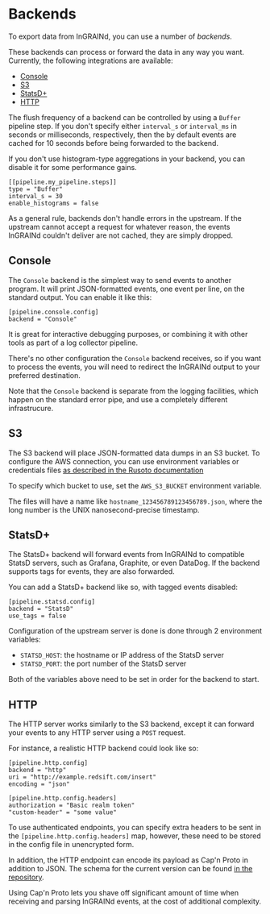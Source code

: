 # Backends

To export data from InGRAINd, you can use a number of _backends_.

These backends can process or forward the data in any way you
want. Currently, the following integrations are available:

 * [Console](#console)
 * [S3](#s3)
 * [StatsD+](#statsd)
 * [HTTP](#http)
 
The flush frequency of a backend can be controlled by using a `Buffer`
pipeline step. If you don't specify either `interval_s` or
`interval_ms` in seconds or milliseconds, respectively, then the by
default events are cached for 10 seconds before being forwarded to the
backend.

If you don't use histogram-type aggregations in your backend, you can
disable it for some performance gains.


	[[pipeline.my_pipeline.steps]]
	type = "Buffer"
	interval_s = 30
	enable_histograms = false
	
As a general rule, backends don't handle errors in the upstream. If
the upstream cannot accept a request for whatever reason, the events
InGRAINd couldn't deliver are not cached, they are simply dropped.

## Console

The `Console` backend is the simplest way to send events to another
program. It will print JSON-formatted events, one event per line, on
the standard output. You can enable it like this:

	[pipeline.console.config]
	backend = "Console"
	
It is great for interactive debugging purposes, or combining it with
other tools as part of a log collector pipeline.

There's no other configuration the `Console` backend receives, so if
you want to process the events, you will need to redirect the InGRAINd
output to your preferred destination.

Note that the `Console` backend is separate from the logging
facilities, which happen on the standard error pipe, and use a completely different infrastrucure.

## S3

The S3 backend will place JSON-formatted data dumps in an S3
bucket. To configure the AWS connection, you can use environment
variables or credentials files [as described in the Rusoto
documentation](https://github.com/rusoto/rusoto/blob/master/AWS-CREDENTIALS.md)

To specify which bucket to use, set the `AWS_S3_BUCKET` environment
variable.

The files will have a name like `hostname_123456789123456789.json`,
where the long number is the UNIX nanosecond-precise timestamp.

## StatsD+

The StatsD+ backend will forward events from InGRAINd to compatible
StatsD servers, such as Grafana, Graphite, or even DataDog. If the
backend supports tags for events, they are also forwarded.

You can add a StatsD+ backend like so, with tagged events disabled:

	[pipeline.statsd.config]
	backend = "StatsD"
	use_tags = false

Configuration of the upstream server is done is done through
2 environment variables:

 * `STATSD_HOST`: the hostname or IP address of the StatsD server
 * `STATSD_PORT`: the port number of the StatsD server
 
Both of the variables above need to be set in order for the backend to
start.

## HTTP

The HTTP server works similarly to the S3 backend, except it can
forward your events to any HTTP server using a `POST` request.

For instance, a realistic HTTP backend could look like so:

	[pipeline.http.config]
	backend = "http"
	uri = "http://example.redsift.com/insert"
	encoding = "json"

	[pipeline.http.config.headers]
	authorization = "Basic realm token"
	"custom-header" = "some value"

To use authenticated endpoints, you can specify extra headers to be
sent in the `[pipeline.http.config.headers]` map, however, these need
to be stored in the config file in unencrypted form.

In addition, the HTTP endpoint can encode its payload as Cap'n Proto in
addition to JSON. The schema for the current version can be found [in
the
repository](https://github.com/redsift/foniod/blob/master/schema/foniod.capnp).

Using Cap'n Proto lets you shave off significant amount of time when
receiving and parsing InGRAINd events, at the cost of additional
complexity.

